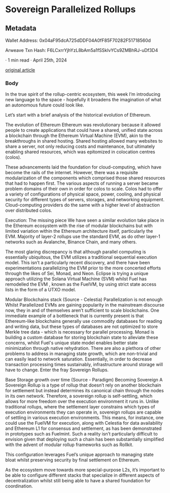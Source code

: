 
# Sovereign Parallelized Rollups

## Metadata

Wallet Address: 0x04aF95dcA725dDDF04A0fF85F70282F51718560d

Arweave Txn Hash: F6LCxrrYjhYzL8bAm5a1fSSkIvYCs9ZMBhRJ-uDf3D4

·
1 min read
·
April 25th, 2024

[original article](https://mirror.xyz/chadnehemiah.eth/j6frWclHODtZokXWyFGuUcpwJzRyLVyMj-o8ooeq6ZE)

### Body

In the true spirit of the rollup-centric ecosystem, this week I’m introducing new language to the space - hopefully it broadens the imagination of what an autonomous future could look like.

Let’s start with a brief analysis of the historical evolution of Ethereum.

The evolution of Ethereum
Ethereum was revolutionary because it allowed people to create applications that could have a shared, unified state across a blockchain through the Ethereum Virtual Machine (EVM), akin to the breakthroughs in shared hosting. Shared hosting allowed many websites to share a server, not only reducing costs and maintenance, but ultimately enabling shared resources, which was epitomized in colocation centres (colos).

These advancements laid the foundation for cloud-computing, which have become the rails of the internet. However, there was a requisite modularization of the components which comprised those shared resources that had to happen first. The various aspects of running a server became problem domains of their own in order for colos to scale. Colos had to offer a variety of configurations of physical space, power, cooling, and physical security for different types of servers, storages, and networking equipment. Cloud-computing providers do the same with a higher level of abstraction over distributed colos.

Execution: The missing piece
We have seen a similar evolution take place in the Ethereum ecosystem with the rise of modular blockchains but with limited variation within the Ethereum architecture itself, particularly the EVM. Majority of layer-2 rollups use the standard EVM, as do other layer-1 networks such as Avalanche, Binance Chain, and many others.

The most glaring discrepancy is that although parallel computing is essentially ubiquitous, the EVM utilizes a traditional sequential execution model. This isn’t a particularly recent discovery, and there have been experimentations parallelizing the EVM prior to the more concerted efforts through the likes of Sei, Monad, and Neon. Eclipse is trying a unique approach utilizing the Solana Virtual Machine (SVM) whilst Fuel has remodelled the EVM , known as the FuelVM, by using strict state access lists in the form of a UTXO model.

Modular Blockchains stack (Source - Celestia)
Parallelization is not enough
Whilst Parallelized EVMs are gaining popularity in the mainstream discourse now, they in and of themselves aren’t sufficient to scale blockchains. One immediate example of a bottleneck that is currently present is that Ethereum-like blockchains generally use commodity databases for reading and writing data, but these types of databases are not optimized to store Merkle tree data - which is necessary for parallel processing. Monad is building a custom database for storing blockchain state to alleviate these concerns, whilst Fuel's unique state model enables better state minimization through native rehydration. There are also a plethora of other problems to address in managing state growth, which are non-trivial and can easily lead to network saturation. Essentially, in order to decrease transaction processing times sustainably, infrastructure around storage will have to change. Enter the fray Sovereign Rollups.

Base Storage growth over time (Source - Paradigm)
Becoming Sovereign
A Sovereign Rollup is a type of rollup that doesn’t rely on another blockchain for settlement but instead determines its canonical chain through the nodes in its own network. Therefore, a sovereign rollup is self-settling, which allows for more freedom over the execution environment it runs in. Unlike traditional rollups, where the settlement layer constrains which types of execution environments they can operate in, sovereign rollups are capable of settling in various execution environments. This means, for instance, one could use the FuelVM for execution, along with Celestia for data availability and Ethereum L1 for consensus and settlement, as has been demonstrated in prototypes such as Fuelmint. Such a reality isn’t particularly difficult to envision given that deploying such a chain has been substantially simplified with the advent of modular rollup frameworks such as Rollkit.

This configuration leverages Fuel’s unique approach to managing state bloat whilst preserving security by final settlement on Ethereum.

As the ecosystem move towards more special-purpose L2s, it’s important to be able to configure different stacks that specialize in different aspects of decentralization whilst still being able to have a shared foundation for coordination.